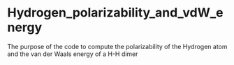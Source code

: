 # Hydrogen_polarizability_and_vdW_energy
The purpose of the code to compute the polarizability of the Hydrogen atom and the van der Waals energy of a H-H dimer 
